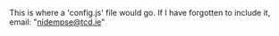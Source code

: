 This is where a 'config.js' file would go. If I have forgotten to include it, email: "nidempse@tcd.ie"